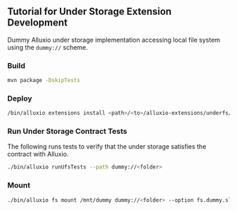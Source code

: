 ## Tutorial for Under Storage Extension Development

Dummy Alluxio under storage implementation accessing local file system using the `dummy://` scheme.

### Build

```bash
mvn package -DskipTests
```

### Deploy

```bash
/bin/alluxio extensions install <path>/<to>/alluxio-extensions/underfs/tutorial/target/alluxio-underfs-dummy-1.6.0-SNAPSHOT.jar
```

### Run Under Storage Contract Tests

The following runs tests to verify that the under storage satisfies the contract with Alluxio.

```bash
./bin/alluxio runUfsTests --path dummy://<folder>
```

### Mount

```bash
./bin/alluxio fs mount /mnt/dummy dummy://<folder> --option fs.dummy.sleep=1s
```
